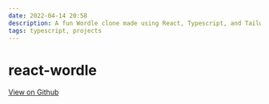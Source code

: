 ```yaml
---
date: 2022-04-14 20:58
description: A fun Wordle clone made using React, Typescript, and Tailwind
tags: typescript, projects
---
```


# react-wordle

[View on Github](https://github.com/ZMcGuckin/react-wordle)
